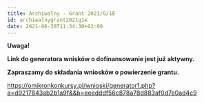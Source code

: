 ```yaml
---
title: Archiwalny - Grant 2021/G/1E
id: archiwalnygrant2021g1e
date: 2021-06-30T11:34:30+02:00
---
```

**Uwaga!**

**Link do generatora wnisków o dofinansowanie jest już aktywny.**

**Zapraszamy do składania wniosków o powierzenie grantu.**

<https://omikronkonkursy.pl/wnioski/generator1.php?a=d9217843ab2b1a9f&&b=eeedddf56c878a78d883af0d7e0ad4c9>

<br>

